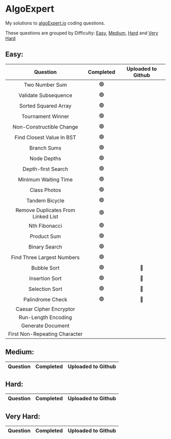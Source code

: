 # AlgoExpert
My solutions to [algoExpert.io](https://algoexpert.io) coding questions. 

These questions are grouped by Difficulty: [Easy](#easy), [Medium](#medium), [Hard](#hard) and [Very Hard](#very-hard)

## Easy:

|                Question               | Completed | Uploaded to Github |
|:----------------------------------:|:---------:|:------------------:|
|           Two Number Sum           |     🟢     |                    |
|        Validate Subsequence        |     🟢     |                    |
|        Sorted Squared Array        |     🟢     |                    |
|          Tournament Winner         |     🟢     |                    |
|      Non-Constructible Change      |     🟢     |                    |
|      Find Closest Value In BST     |     🟢     |                    |
|             Branch Sums            |     🟢     |                    |
|             Node Depths            |     🟢     |                    |
|         Depth-first Search         |     🟢     |                    |
|        Minimum Waiting Time        |     🟢     |                    |
|            Class Photos            |     🟢     |                    |
|           Tandem Bicycle           |     🟢     |                    |
| Remove Duplicates From Linked List |     🟢     |                    |
|            Nth Fibonacci           |     🟢     |                    |
|             Product Sum            |     🟢     |                    |
|            Binary Search           |     🟢     |                    |
|     Find Three Largest Numbers     |     🟢     |                    |
|             Bubble Sort            |     🟢     |          🔵         |
|           Insertion Sort           |     🟢     |          🔵         |
|           Selection Sort           |     🟢     |          🔵         |
|          Palindrome Check          |     🟢     |          🔵         |
|       Caesar Cipher Encryptor      |           |                    |
|         Run-Length Encoding        |           |                    |
|          Generate Document         |           |                    |
|    First Non-Repeating Character   |           |                    |

## Medium:

|                Question               | Completed | Uploaded to Github |
|:----------------------------------:|:---------:|:------------------:|

## Hard:

|                Question               | Completed | Uploaded to Github |
|:----------------------------------:|:---------:|:------------------:|

## Very Hard:

|                Question               | Completed | Uploaded to Github |
|:----------------------------------:|:---------:|:------------------:|

